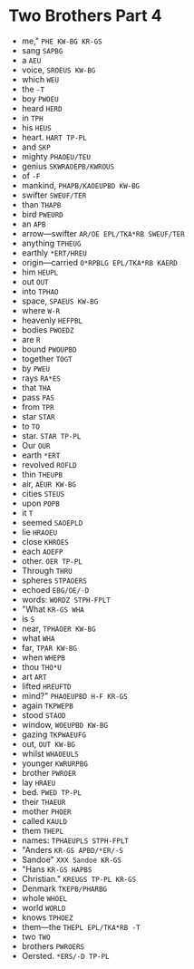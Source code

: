 # Two Brothers Part 4

* me," `PHE KW-BG KR-GS`
* sang `SAPBG`
* a `AEU`
* voice, `SROEUS KW-BG`
* which `WEU`
* the `-T`
* boy `PWOEU`
* heard `HERD`
* in `TPH`
* his `HEUS`
* heart. `HART TP-PL`
* and `SKP`
* mighty `PHAOEU/TEU`
* genius `SKWRAOEPB/KWROUS`
* of `-F`
* mankind, `PHAPB/KAOEUPBD KW-BG`
* swifter `SWEUF/TER`
* than `THAPB`
* bird `PWEURD`
* an `APB`
* arrow—swifter `AR/OE EPL/TKA*RB SWEUF/TER`
* anything `TPHEUG`
* earthly `*ERT/HREU`
* origin—carried `O*RPBLG EPL/TKA*RB KAERD`
* him `HEUPL`
* out `OUT`
* into `TPHAO`
* space, `SPAEUS KW-BG`
* where `W-R`
* heavenly `HEFPBL`
* bodies `PWOEDZ`
* are `R`
* bound `PWOUPBD`
* together `TOGT`
* by `PWEU`
* rays `RA*ES`
* that `THA`
* pass `PAS`
* from `TPR`
* star `STAR`
* to `TO`
* star. `STAR TP-PL`
* Our `OUR`
* earth `*ERT`
* revolved `ROFLD`
* thin `THEUPB`
* air, `AEUR KW-BG`
* cities `STEUS`
* upon `POPB`
* it `T`
* seemed `SAOEPLD`
* lie `HRAOEU`
* close `KHROES`
* each `AOEFP`
* other. `OER TP-PL`
* Through `THRU`
* spheres `STPAOERS`
* echoed `EBG/OE/-D`
* words: `WORDZ STPH-FPLT`
* "What `KR-GS WHA`
* is `S`
* near, `TPHAOER KW-BG`
* what `WHA`
* far, `TPAR KW-BG`
* when `WHEPB`
* thou `THO*U`
* art `ART`
* lifted `HREUFTD`
* mind?" `PHAOEUPBD H-F KR-GS`
* again `TKPWEPB`
* stood `STAOD`
* window, `WOEUPBD KW-BG`
* gazing `TKPWAEUFG`
* out, `OUT KW-BG`
* whilst `WHAOEULS`
* younger `KWRURPBG`
* brother `PWROER`
* lay `HRAEU`
* bed. `PWED TP-PL`
* their `THAEUR`
* mother `PHOER`
* called `KAULD`
* them `THEPL`
* names: `TPHAEUPLS STPH-FPLT`
* "Anders `KR-GS APBD/*ER/-S`
* Sandoe" `XXX Sandoe KR-GS`
* "Hans `KR-GS HAPBS`
* Christian." `KREUGS TP-PL KR-GS`
* Denmark `TKEPB/PHARBG`
* whole `WHOEL`
* world `WORLD`
* knows `TPHOEZ`
* them—the `THEPL EPL/TKA*RB -T`
* two `TWO`
* brothers `PWROERS`
* Oersted. `*ERS/-D TP-PL`
